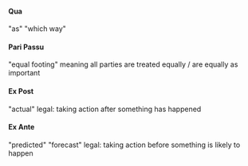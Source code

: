 #### Qua
"as" "which way"
#### Pari Passu
"equal footing"
meaning all parties are treated equally / are equally as important
#### Ex Post
"actual"
legal: taking action after something has happened  
#### Ex Ante
"predicted" "forecast"
legal: taking action before something is likely to happen